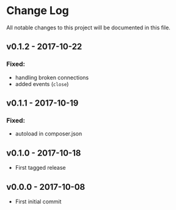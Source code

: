 # Change Log
All notable changes to this project will be documented in this file.

## v0.1.2 - 2017-10-22
### Fixed:
 - handling broken connections
 - added events (`close`)

## v0.1.1 - 2017-10-19
### Fixed:
 - autoload in composer.json

## v0.1.0 - 2017-10-18
- First tagged release

## v0.0.0 - 2017-10-08
- First initial commit 
